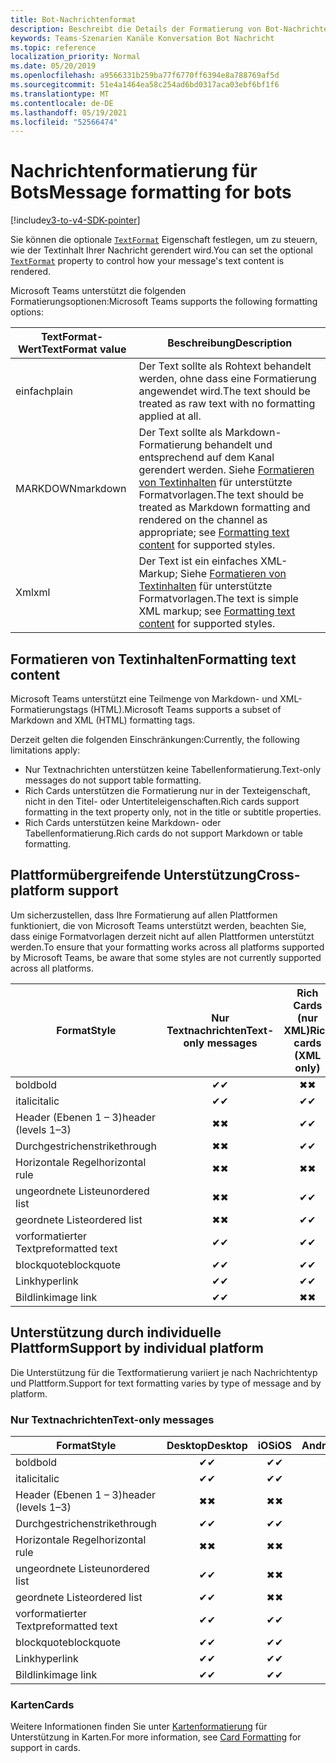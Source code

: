 ```yaml
---
title: Bot-Nachrichtenformat
description: Beschreibt die Details der Formatierung von Bot-Nachrichten
keywords: Teams-Szenarien Kanäle Konversation Bot Nachricht
ms.topic: reference
localization_priority: Normal
ms.date: 05/20/2019
ms.openlocfilehash: a9566331b259ba77f6770ff6394e8a788769af5d
ms.sourcegitcommit: 51e4a1464ea58c254ad6bd0317aca03ebf6bf1f6
ms.translationtype: MT
ms.contentlocale: de-DE
ms.lasthandoff: 05/19/2021
ms.locfileid: "52566474"
---
```

# <a name="message-formatting-for-bots"></a><span data-ttu-id="4769b-104">Nachrichtenformatierung für Bots</span><span class="sxs-lookup"><span data-stu-id="4769b-104">Message formatting for bots</span></span>

[!include[v3-to-v4-SDK-pointer](~/includes/v3-to-v4-pointer-bots.md)]

<span data-ttu-id="4769b-105">Sie können die optionale [`TextFormat`](/bot-framework/dotnet/bot-builder-dotnet-create-messages#customizing-a-message) Eigenschaft festlegen, um zu steuern, wie der Textinhalt Ihrer Nachricht gerendert wird.</span><span class="sxs-lookup"><span data-stu-id="4769b-105">You can set the optional [`TextFormat`](/bot-framework/dotnet/bot-builder-dotnet-create-messages#customizing-a-message) property to control how your message's text content is rendered.</span></span>

<span data-ttu-id="4769b-106">Microsoft Teams unterstützt die folgenden Formatierungsoptionen:</span><span class="sxs-lookup"><span data-stu-id="4769b-106">Microsoft Teams supports the following formatting options:</span></span>

| <span data-ttu-id="4769b-107">TextFormat-Wert</span><span class="sxs-lookup"><span data-stu-id="4769b-107">TextFormat value</span></span> | <span data-ttu-id="4769b-108">Beschreibung</span><span class="sxs-lookup"><span data-stu-id="4769b-108">Description</span></span> |
| --- | --- |
| <span data-ttu-id="4769b-109">einfach</span><span class="sxs-lookup"><span data-stu-id="4769b-109">plain</span></span> | <span data-ttu-id="4769b-110">Der Text sollte als Rohtext behandelt werden, ohne dass eine Formatierung angewendet wird.</span><span class="sxs-lookup"><span data-stu-id="4769b-110">The text should be treated as raw text with no formatting applied at all.</span></span> |
| <span data-ttu-id="4769b-111">MARKDOWN</span><span class="sxs-lookup"><span data-stu-id="4769b-111">markdown</span></span> | <span data-ttu-id="4769b-112">Der Text sollte als Markdown-Formatierung behandelt und entsprechend auf dem Kanal gerendert werden. Siehe [Formatieren von Textinhalten](#formatting-text-content) für unterstützte Formatvorlagen.</span><span class="sxs-lookup"><span data-stu-id="4769b-112">The text should be treated as Markdown formatting and rendered on the channel as appropriate; see [Formatting text content](#formatting-text-content) for supported styles.</span></span> |
| <span data-ttu-id="4769b-113">Xml</span><span class="sxs-lookup"><span data-stu-id="4769b-113">xml</span></span> | <span data-ttu-id="4769b-114">Der Text ist ein einfaches XML-Markup; Siehe [Formatieren von Textinhalten](#formatting-text-content) für unterstützte Formatvorlagen.</span><span class="sxs-lookup"><span data-stu-id="4769b-114">The text is simple XML markup; see [Formatting text content](#formatting-text-content) for supported styles.</span></span> |

## <a name="formatting-text-content"></a><span data-ttu-id="4769b-115">Formatieren von Textinhalten</span><span class="sxs-lookup"><span data-stu-id="4769b-115">Formatting text content</span></span>

<span data-ttu-id="4769b-116">Microsoft Teams unterstützt eine Teilmenge von Markdown- und XML-Formatierungstags (HTML).</span><span class="sxs-lookup"><span data-stu-id="4769b-116">Microsoft Teams supports a subset of Markdown and XML (HTML) formatting tags.</span></span>

<span data-ttu-id="4769b-117">Derzeit gelten die folgenden Einschränkungen:</span><span class="sxs-lookup"><span data-stu-id="4769b-117">Currently, the following limitations apply:</span></span>

* <span data-ttu-id="4769b-118">Nur Textnachrichten unterstützen keine Tabellenformatierung.</span><span class="sxs-lookup"><span data-stu-id="4769b-118">Text-only messages do not support table formatting.</span></span>
* <span data-ttu-id="4769b-119">Rich Cards unterstützen die Formatierung nur in der Texteigenschaft, nicht in den Titel- oder Untertiteleigenschaften.</span><span class="sxs-lookup"><span data-stu-id="4769b-119">Rich cards support formatting in the text property only, not in the title or subtitle properties.</span></span>
* <span data-ttu-id="4769b-120">Rich Cards unterstützen keine Markdown- oder Tabellenformatierung.</span><span class="sxs-lookup"><span data-stu-id="4769b-120">Rich cards do not support Markdown or table formatting.</span></span>

## <a name="cross-platform-support"></a><span data-ttu-id="4769b-121">Plattformübergreifende Unterstützung</span><span class="sxs-lookup"><span data-stu-id="4769b-121">Cross-platform support</span></span>

<span data-ttu-id="4769b-122">Um sicherzustellen, dass Ihre Formatierung auf allen Plattformen funktioniert, die von Microsoft Teams unterstützt werden, beachten Sie, dass einige Formatvorlagen derzeit nicht auf allen Plattformen unterstützt werden.</span><span class="sxs-lookup"><span data-stu-id="4769b-122">To ensure that your formatting works across all platforms supported by Microsoft Teams, be aware that some styles are not currently supported across all platforms.</span></span>

| <span data-ttu-id="4769b-123">Format</span><span class="sxs-lookup"><span data-stu-id="4769b-123">Style</span></span>                     | <span data-ttu-id="4769b-124">Nur Textnachrichten</span><span class="sxs-lookup"><span data-stu-id="4769b-124">Text-only messages</span></span> | <span data-ttu-id="4769b-125">Rich Cards (nur XML)</span><span class="sxs-lookup"><span data-stu-id="4769b-125">Rich cards (XML only)</span></span> |
| ---                       | :---: | :---: |
| <span data-ttu-id="4769b-126">bold</span><span class="sxs-lookup"><span data-stu-id="4769b-126">bold</span></span>                      | <span data-ttu-id="4769b-127">✔</span><span class="sxs-lookup"><span data-stu-id="4769b-127">✔</span></span> | <span data-ttu-id="4769b-128">✖</span><span class="sxs-lookup"><span data-stu-id="4769b-128">✖</span></span> |
| <span data-ttu-id="4769b-129">italic</span><span class="sxs-lookup"><span data-stu-id="4769b-129">italic</span></span>                    | <span data-ttu-id="4769b-130">✔</span><span class="sxs-lookup"><span data-stu-id="4769b-130">✔</span></span> | <span data-ttu-id="4769b-131">✔</span><span class="sxs-lookup"><span data-stu-id="4769b-131">✔</span></span> |
| <span data-ttu-id="4769b-132">Header (Ebenen 1 &ndash; 3)</span><span class="sxs-lookup"><span data-stu-id="4769b-132">header (levels 1&ndash;3)</span></span> | <span data-ttu-id="4769b-133">✖</span><span class="sxs-lookup"><span data-stu-id="4769b-133">✖</span></span> | <span data-ttu-id="4769b-134">✔</span><span class="sxs-lookup"><span data-stu-id="4769b-134">✔</span></span> |
| <span data-ttu-id="4769b-135">Durchgestrichen</span><span class="sxs-lookup"><span data-stu-id="4769b-135">strikethrough</span></span>             | <span data-ttu-id="4769b-136">✖</span><span class="sxs-lookup"><span data-stu-id="4769b-136">✖</span></span> | <span data-ttu-id="4769b-137">✔</span><span class="sxs-lookup"><span data-stu-id="4769b-137">✔</span></span> |
| <span data-ttu-id="4769b-138">Horizontale Regel</span><span class="sxs-lookup"><span data-stu-id="4769b-138">horizontal rule</span></span>           | <span data-ttu-id="4769b-139">✖</span><span class="sxs-lookup"><span data-stu-id="4769b-139">✖</span></span> | <span data-ttu-id="4769b-140">✖</span><span class="sxs-lookup"><span data-stu-id="4769b-140">✖</span></span> |
| <span data-ttu-id="4769b-141">ungeordnete Liste</span><span class="sxs-lookup"><span data-stu-id="4769b-141">unordered list</span></span>            | <span data-ttu-id="4769b-142">✖</span><span class="sxs-lookup"><span data-stu-id="4769b-142">✖</span></span> | <span data-ttu-id="4769b-143">✔</span><span class="sxs-lookup"><span data-stu-id="4769b-143">✔</span></span> |
| <span data-ttu-id="4769b-144">geordnete Liste</span><span class="sxs-lookup"><span data-stu-id="4769b-144">ordered list</span></span>              | <span data-ttu-id="4769b-145">✖</span><span class="sxs-lookup"><span data-stu-id="4769b-145">✖</span></span> | <span data-ttu-id="4769b-146">✔</span><span class="sxs-lookup"><span data-stu-id="4769b-146">✔</span></span> |
| <span data-ttu-id="4769b-147">vorformatierter Text</span><span class="sxs-lookup"><span data-stu-id="4769b-147">preformatted text</span></span>         | <span data-ttu-id="4769b-148">✔</span><span class="sxs-lookup"><span data-stu-id="4769b-148">✔</span></span> | <span data-ttu-id="4769b-149">✔</span><span class="sxs-lookup"><span data-stu-id="4769b-149">✔</span></span> |
| <span data-ttu-id="4769b-150">blockquote</span><span class="sxs-lookup"><span data-stu-id="4769b-150">blockquote</span></span>                | <span data-ttu-id="4769b-151">✔</span><span class="sxs-lookup"><span data-stu-id="4769b-151">✔</span></span> | <span data-ttu-id="4769b-152">✔</span><span class="sxs-lookup"><span data-stu-id="4769b-152">✔</span></span> |
| <span data-ttu-id="4769b-153">Link</span><span class="sxs-lookup"><span data-stu-id="4769b-153">hyperlink</span></span>                 | <span data-ttu-id="4769b-154">✔</span><span class="sxs-lookup"><span data-stu-id="4769b-154">✔</span></span> | <span data-ttu-id="4769b-155">✔</span><span class="sxs-lookup"><span data-stu-id="4769b-155">✔</span></span> |
| <span data-ttu-id="4769b-156">Bildlink</span><span class="sxs-lookup"><span data-stu-id="4769b-156">image link</span></span>                | <span data-ttu-id="4769b-157">✔</span><span class="sxs-lookup"><span data-stu-id="4769b-157">✔</span></span> | <span data-ttu-id="4769b-158">✖</span><span class="sxs-lookup"><span data-stu-id="4769b-158">✖</span></span> |

## <a name="support-by-individual-platform"></a><span data-ttu-id="4769b-159">Unterstützung durch individuelle Plattform</span><span class="sxs-lookup"><span data-stu-id="4769b-159">Support by individual platform</span></span>

<span data-ttu-id="4769b-160">Die Unterstützung für die Textformatierung variiert je nach Nachrichtentyp und Plattform.</span><span class="sxs-lookup"><span data-stu-id="4769b-160">Support for text formatting varies by type of message and by platform.</span></span>

### <a name="text-only-messages"></a><span data-ttu-id="4769b-161">Nur Textnachrichten</span><span class="sxs-lookup"><span data-stu-id="4769b-161">Text-only messages</span></span>

| <span data-ttu-id="4769b-162">Format</span><span class="sxs-lookup"><span data-stu-id="4769b-162">Style</span></span>                     | <span data-ttu-id="4769b-163">Desktop</span><span class="sxs-lookup"><span data-stu-id="4769b-163">Desktop</span></span> | <span data-ttu-id="4769b-164">iOS</span><span class="sxs-lookup"><span data-stu-id="4769b-164">iOS</span></span> | <span data-ttu-id="4769b-165">Android</span><span class="sxs-lookup"><span data-stu-id="4769b-165">Android</span></span> |
| ---                       | :---: | :---: | :---: |
| <span data-ttu-id="4769b-166">bold</span><span class="sxs-lookup"><span data-stu-id="4769b-166">bold</span></span>                      | <span data-ttu-id="4769b-167">✔</span><span class="sxs-lookup"><span data-stu-id="4769b-167">✔</span></span> | <span data-ttu-id="4769b-168">✔</span><span class="sxs-lookup"><span data-stu-id="4769b-168">✔</span></span> | <span data-ttu-id="4769b-169">✔</span><span class="sxs-lookup"><span data-stu-id="4769b-169">✔</span></span> |
| <span data-ttu-id="4769b-170">italic</span><span class="sxs-lookup"><span data-stu-id="4769b-170">italic</span></span>                    | <span data-ttu-id="4769b-171">✔</span><span class="sxs-lookup"><span data-stu-id="4769b-171">✔</span></span> | <span data-ttu-id="4769b-172">✔</span><span class="sxs-lookup"><span data-stu-id="4769b-172">✔</span></span> | <span data-ttu-id="4769b-173">✔</span><span class="sxs-lookup"><span data-stu-id="4769b-173">✔</span></span> |
| <span data-ttu-id="4769b-174">Header (Ebenen 1 &ndash; 3)</span><span class="sxs-lookup"><span data-stu-id="4769b-174">header (levels 1&ndash;3)</span></span> | <span data-ttu-id="4769b-175">✖</span><span class="sxs-lookup"><span data-stu-id="4769b-175">✖</span></span> | <span data-ttu-id="4769b-176">✖</span><span class="sxs-lookup"><span data-stu-id="4769b-176">✖</span></span> | <span data-ttu-id="4769b-177">✖</span><span class="sxs-lookup"><span data-stu-id="4769b-177">✖</span></span> |
| <span data-ttu-id="4769b-178">Durchgestrichen</span><span class="sxs-lookup"><span data-stu-id="4769b-178">strikethrough</span></span>             | <span data-ttu-id="4769b-179">✔</span><span class="sxs-lookup"><span data-stu-id="4769b-179">✔</span></span> | <span data-ttu-id="4769b-180">✔</span><span class="sxs-lookup"><span data-stu-id="4769b-180">✔</span></span> | <span data-ttu-id="4769b-181">✖</span><span class="sxs-lookup"><span data-stu-id="4769b-181">✖</span></span> |
| <span data-ttu-id="4769b-182">Horizontale Regel</span><span class="sxs-lookup"><span data-stu-id="4769b-182">horizontal rule</span></span>           | <span data-ttu-id="4769b-183">✖</span><span class="sxs-lookup"><span data-stu-id="4769b-183">✖</span></span> | <span data-ttu-id="4769b-184">✖</span><span class="sxs-lookup"><span data-stu-id="4769b-184">✖</span></span> | <span data-ttu-id="4769b-185">✖</span><span class="sxs-lookup"><span data-stu-id="4769b-185">✖</span></span> |
| <span data-ttu-id="4769b-186">ungeordnete Liste</span><span class="sxs-lookup"><span data-stu-id="4769b-186">unordered list</span></span>            | <span data-ttu-id="4769b-187">✔</span><span class="sxs-lookup"><span data-stu-id="4769b-187">✔</span></span> | <span data-ttu-id="4769b-188">✖</span><span class="sxs-lookup"><span data-stu-id="4769b-188">✖</span></span> | <span data-ttu-id="4769b-189">✖</span><span class="sxs-lookup"><span data-stu-id="4769b-189">✖</span></span> |
| <span data-ttu-id="4769b-190">geordnete Liste</span><span class="sxs-lookup"><span data-stu-id="4769b-190">ordered list</span></span>              | <span data-ttu-id="4769b-191">✔</span><span class="sxs-lookup"><span data-stu-id="4769b-191">✔</span></span> | <span data-ttu-id="4769b-192">✖</span><span class="sxs-lookup"><span data-stu-id="4769b-192">✖</span></span> | <span data-ttu-id="4769b-193">✖</span><span class="sxs-lookup"><span data-stu-id="4769b-193">✖</span></span> |
| <span data-ttu-id="4769b-194">vorformatierter Text</span><span class="sxs-lookup"><span data-stu-id="4769b-194">preformatted text</span></span>         | <span data-ttu-id="4769b-195">✔</span><span class="sxs-lookup"><span data-stu-id="4769b-195">✔</span></span> | <span data-ttu-id="4769b-196">✔</span><span class="sxs-lookup"><span data-stu-id="4769b-196">✔</span></span> | <span data-ttu-id="4769b-197">✔</span><span class="sxs-lookup"><span data-stu-id="4769b-197">✔</span></span> |
| <span data-ttu-id="4769b-198">blockquote</span><span class="sxs-lookup"><span data-stu-id="4769b-198">blockquote</span></span>                | <span data-ttu-id="4769b-199">✔</span><span class="sxs-lookup"><span data-stu-id="4769b-199">✔</span></span> | <span data-ttu-id="4769b-200">✔</span><span class="sxs-lookup"><span data-stu-id="4769b-200">✔</span></span> | <span data-ttu-id="4769b-201">✔</span><span class="sxs-lookup"><span data-stu-id="4769b-201">✔</span></span> |
| <span data-ttu-id="4769b-202">Link</span><span class="sxs-lookup"><span data-stu-id="4769b-202">hyperlink</span></span>                 | <span data-ttu-id="4769b-203">✔</span><span class="sxs-lookup"><span data-stu-id="4769b-203">✔</span></span> | <span data-ttu-id="4769b-204">✔</span><span class="sxs-lookup"><span data-stu-id="4769b-204">✔</span></span> | <span data-ttu-id="4769b-205">✔</span><span class="sxs-lookup"><span data-stu-id="4769b-205">✔</span></span> |
| <span data-ttu-id="4769b-206">Bildlink</span><span class="sxs-lookup"><span data-stu-id="4769b-206">image link</span></span>                | <span data-ttu-id="4769b-207">✔</span><span class="sxs-lookup"><span data-stu-id="4769b-207">✔</span></span> | <span data-ttu-id="4769b-208">✔</span><span class="sxs-lookup"><span data-stu-id="4769b-208">✔</span></span> | <span data-ttu-id="4769b-209">✔</span><span class="sxs-lookup"><span data-stu-id="4769b-209">✔</span></span> |

### <a name="cards"></a><span data-ttu-id="4769b-210">Karten</span><span class="sxs-lookup"><span data-stu-id="4769b-210">Cards</span></span>

<span data-ttu-id="4769b-211">Weitere Informationen finden Sie unter [Kartenformatierung](~/task-modules-and-cards/cards/cards-format.md) für Unterstützung in Karten.</span><span class="sxs-lookup"><span data-stu-id="4769b-211">For more information, see [Card Formatting](~/task-modules-and-cards/cards/cards-format.md) for support in cards.</span></span>
